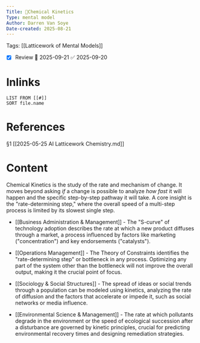 ```yaml
---
Title: 🧩Chemical Kinetics
Type: mental model
Author: Darren Van Soye
Date-created: 2025-08-21
---
```

Tags: [[Latticework of Mental Models]]

- [x] Review 📅 2025-09-21 ✅ 2025-09-20

# Inlinks 
```dataview
LIST FROM [[#]]
SORT file.name
```

# References 

§1 [[2025-05-25 AI Latticework Chemistry.md]]

# Content

Chemical Kinetics is the study of the rate and mechanism of change. It moves beyond asking _if_ a change is possible to analyze _how fast_ it will happen and the specific step-by-step pathway it will take. A core insight is the "rate-determining step," where the overall speed of a multi-step process is limited by its slowest single step.

- [[Business Administration & Management]] - The "S-curve" of technology adoption describes the rate at which a new product diffuses through a market, a process influenced by factors like marketing ("concentration") and key endorsements ("catalysts").
    
- [[Operations Management]] - The Theory of Constraints identifies the "rate-determining step" or bottleneck in any process. Optimizing any part of the system other than the bottleneck will not improve the overall output, making it the crucial point of focus.
    
- [[Sociology & Social Structures]] - The spread of ideas or social trends through a population can be modeled using kinetics, analyzing the rate of diffusion and the factors that accelerate or impede it, such as social networks or media influence.
    
- [[Environmental Science & Management]] - The rate at which pollutants degrade in the environment or the speed of ecological succession after a disturbance are governed by kinetic principles, crucial for predicting environmental recovery times and designing remediation strategies.